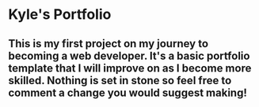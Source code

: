 # Kyle's Portfolio
## This is my first project on my journey to becoming a web developer. It's a basic portfolio template that I will improve on as I become more skilled. Nothing is set in stone so feel free to comment a change you would suggest making!